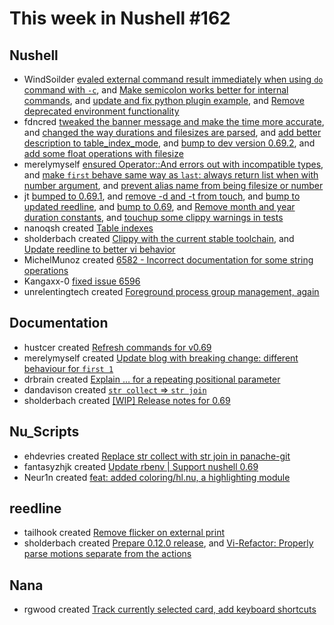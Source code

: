 # This week in Nushell #162

## Nushell

- WindSoilder [evaled external command result immediately when using `do` command with `-c`](https://github.com/nushell/nushell/pull/6645), and [Make semicolon works better for internal commands](https://github.com/nushell/nushell/pull/6643), and [update and fix python plugin example](https://github.com/nushell/nushell/pull/6633), and [Remove deprecated environment functionality](https://github.com/nushell/nushell/pull/6468)
- fdncred [tweaked the banner message and make the time more accurate](https://github.com/nushell/nushell/pull/6641), and [changed the way durations and filesizes are parsed](https://github.com/nushell/nushell/pull/6640), and [add better description to table_index_mode](https://github.com/nushell/nushell/pull/6637), and [bump to dev version 0.69.2](https://github.com/nushell/nushell/pull/6635), and [add some float operations with filesize](https://github.com/nushell/nushell/pull/6618)
- merelymyself [ensured Operator::And errors out with incompatible types](https://github.com/nushell/nushell/pull/6638), and [make `first` behave same way as `last`: always return list when with number argument](https://github.com/nushell/nushell/pull/6616), and [prevent alias name from being filesize or number](https://github.com/nushell/nushell/pull/6595)
- jt [bumped to 0.69.1](https://github.com/nushell/nushell/pull/6631), and [remove -d and -t from touch](https://github.com/nushell/nushell/pull/6629), and [bump to updated reedline](https://github.com/nushell/nushell/pull/6626), and [bump to 0.69](https://github.com/nushell/nushell/pull/6623), and [Remove month and year duration constants](https://github.com/nushell/nushell/pull/6613), and [touchup some clippy warnings in tests](https://github.com/nushell/nushell/pull/6612)
- nanoqsh created [Table indexes](https://github.com/nushell/nushell/pull/6620)
- sholderbach created [Clippy with the current stable toolchain](https://github.com/nushell/nushell/pull/6615), and [Update reedline to better vi behavior](https://github.com/nushell/nushell/pull/6614)
- MichelMunoz created [6582 - Incorrect documentation for some string operations](https://github.com/nushell/nushell/pull/6610)
- Kangaxx-0 [fixed issue 6596](https://github.com/nushell/nushell/pull/6603)
- unrelentingtech created [Foreground process group management, again](https://github.com/nushell/nushell/pull/6584)

## Documentation

- hustcer created [Refresh commands for v0.69](https://github.com/nushell/nushell.github.io/pull/616)
- merelymyself created [Update blog with breaking change: different behaviour for `first 1`](https://github.com/nushell/nushell.github.io/pull/615)
- drbrain created [Explain … for a repeating positional parameter](https://github.com/nushell/nushell.github.io/pull/613)
- dandavison created [`str collect` => `str join`](https://github.com/nushell/nushell.github.io/pull/602)
- sholderbach created [[WIP] Release notes for 0.69](https://github.com/nushell/nushell.github.io/pull/598)

## Nu_Scripts

- ehdevries created [Replace str collect with str join in panache-git](https://github.com/nushell/nu_scripts/pull/301)
- fantasyzhjk created [Update rbenv | Support nushell 0.69](https://github.com/nushell/nu_scripts/pull/300)
- Neur1n created [feat: added coloring/hl.nu, a highlighting module](https://github.com/nushell/nu_scripts/pull/299)

## reedline

- tailhook created [Remove flicker on external print](https://github.com/nushell/reedline/pull/488)
- sholderbach created [Prepare 0.12.0 release](https://github.com/nushell/reedline/pull/487), and [Vi-Refactor: Properly parse motions separate from the actions](https://github.com/nushell/reedline/pull/484)

## Nana

- rgwood created [Track currently selected card, add keyboard shortcuts](https://github.com/nushell/nana/pull/71)
